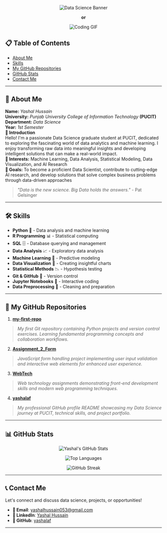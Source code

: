 <!-- Banner Section -->
<div align="center">

![Data Science Banner](https://via.placeholder.com/1200x300/0D1117/FFFFFF?text=Data+Science+%7C+Machine+Learning+%7C+AI+Research)

**or**

![Coding GIF](https://media.giphy.com/media/qgQUggAC3Pfv687qPC/giphy.gif)

</div>

## 📋 Table of Contents
- [About Me](#about-me)
- [Skills](#skills)
- [My GitHub Repositories](#my-github-repositories)
- [GitHub Stats](#github-stats)
- [Contact Me](#contact-me)
---
## 👤 About Me
**Name:** *Yashal Hussain*\
**University:** *Punjab University College of Information Technology* **(PUCIT)**\
**Department:** *Data Science*\
**Year:** *1st Semester*\
**👋 Introduction**\
Hello! I'm a passionate Data Science graduate student at PUCIT, dedicated to exploring the fascinating world of data analytics and machine learning. I enjoy transforming raw data into meaningful insights and developing intelligent solutions that can make a real-world impact.\
**🧠 Interests:** Machine Learning, Data Analysis, Statistical Modeling, Data Visualization, and AI Research\
**🎯 Goals:** To become a proficient Data Scientist, contribute to cutting-edge AI research, and develop solutions that solve complex business problems through data-driven approaches
> *"Data is the new science. Big Data holds the answers."* - Pat Gelsinger
---
## 🛠️ Skills
- **Python** 🐍 - Data analysis and machine learning
- **R Programming** 📊 - Statistical computing
- **SQL** 🗄️ - Database querying and management
- **Data Analysis** 📈 - Exploratory data analysis
- **Machine Learning** 🤖 - Predictive modeling
- **Data Visualization** 🎨 - Creating insightful charts
- **Statistical Methods** 📉 - Hypothesis testing
- **Git & GitHub** 🔀 - Version control
- **Jupyter Notebooks** 📓 - Interactive coding
- **Data Preprocessing** 🧹 - Cleaning and preparation
---
## 📂 My GitHub Repositories

1. **[my-first-repo](https://github.com/yashalaf/my-first-repo)**  
  > *My first Git repository containing Python projects and version control exercises. Learning fundamental programming concepts and collaboration workflows.*
2. **[Assignment_2_Form](https://github.com/yashalaf/Assignment_2_Form.git)**  
  > *JavaScript form handling project implementing user input validation and interactive web elements for enhanced user experience.*
3. **[WebTech](https://github.com/yashalaf/WebTech)**  
  > *Web technology assignments demonstrating front-end development skills and modern web programming techniques.*
4. **[yashalaf](https://github.com/yashalaf/yashalaf)**  
  > *My professional GitHub profile README showcasing my Data Science journey at PUCIT, technical skills, and project portfolio.*
---
## 📊 GitHub Stats
<div align="center">

![Yashal's GitHub Stats](https://github-readme-stats.vercel.app/api?username=yashalaf&show_icons=true&theme=radical&hide_border=true)

![Top Languages](https://github-readme-stats.vercel.app/api/top-langs/?username=yashalaf&layout=compact&theme=radical&hide_border=true)

![GitHub Streak](https://github-readme-streak-stats.herokuapp.com/?user=yashalaf&theme=radical)

---
</div>

## 📞 Contact Me

Let's connect and discuss data science, projects, or opportunities!

- **📧 Email**: [yashalhussain053@gmail.com](mailto:yashalhussain053@gmail.com)  
- **💼 LinkedIn**: [Yashal Hussain](https://www.linkedin.com/in/yashal-hussain-a2b574318)  
- **🐙 GitHub**: [yashalaf](https://github.com/yashalaf)
---













